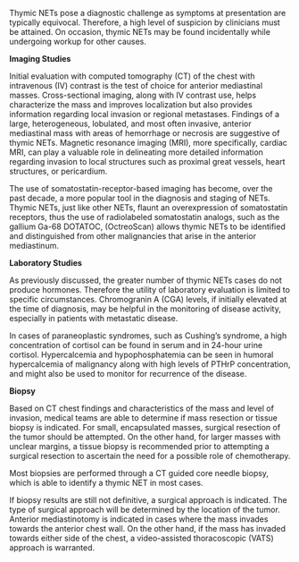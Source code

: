 Thymic NETs pose a diagnostic challenge as symptoms at presentation are typically equivocal. Therefore, a high level of suspicion by clinicians must be attained. On occasion, thymic NETs may be found incidentally while undergoing workup for other causes.

**Imaging Studies**

Initial evaluation with computed tomography (CT) of the chest with intravenous (IV) contrast is the test of choice for anterior mediastinal masses. Cross-sectional imaging, along with IV contrast use, helps characterize the mass and improves localization but also provides information regarding local invasion or regional metastases. Findings of a large, heterogeneous, lobulated, and most often invasive, anterior mediastinal mass with areas of hemorrhage or necrosis are suggestive of thymic NETs. Magnetic resonance imaging (MRI), more specifically, cardiac MRI, can play a valuable role in delineating more detailed information regarding invasion to local structures such as proximal great vessels, heart structures, or pericardium.

The use of somatostatin-receptor-based imaging has become, over the past decade, a more popular tool in the diagnosis and staging of NETs. Thymic NETs, just like other NETs, flaunt an overexpression of somatostatin receptors, thus the use of radiolabeled somatostatin analogs, such as the gallium Ga-68 DOTATOC, (OctreoScan) allows thymic NETs to be identified and distinguished from other malignancies that arise in the anterior mediastinum.

**Laboratory Studies**

As previously discussed, the greater number of thymic NETs cases do not produce hormones. Therefore the utility of laboratory evaluation is limited to specific circumstances. Chromogranin A (CGA) levels, if initially elevated at the time of diagnosis, may be helpful in the monitoring of disease activity, especially in patients with metastatic disease.

In cases of paraneoplastic syndromes, such as Cushing’s syndrome, a high concentration of cortisol can be found in serum and in 24-hour urine cortisol. Hypercalcemia and hypophosphatemia can be seen in humoral hypercalcemia of malignancy along with high levels of PTHrP concentration, and might also be used to monitor for recurrence of the disease.

**Biopsy**

Based on CT chest findings and characteristics of the mass and level of invasion, medical teams are able to determine if mass resection or tissue biopsy is indicated. For small, encapsulated masses, surgical resection of the tumor should be attempted. On the other hand, for larger masses with unclear margins, a tissue biopsy is recommended prior to attempting a surgical resection to ascertain the need for a possible role of chemotherapy.

Most biopsies are performed through a CT guided core needle biopsy, which is able to identify a thymic NET in most cases.

If biopsy results are still not definitive, a surgical approach is indicated. The type of surgical approach will be determined by the location of the tumor. Anterior mediastinotomy is indicated in cases where the mass invades towards the anterior chest wall. On the other hand, if the mass has invaded towards either side of the chest, a video-assisted thoracoscopic (VATS) approach is warranted.